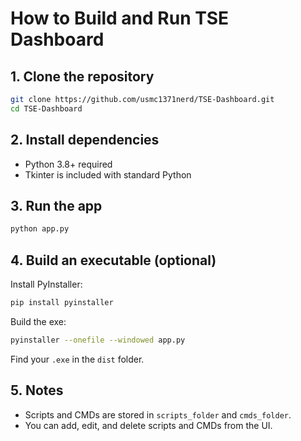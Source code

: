 # How to Build and Run TSE Dashboard

## 1. Clone the repository
```sh
git clone https://github.com/usmc1371nerd/TSE-Dashboard.git
cd TSE-Dashboard
```

## 2. Install dependencies
- Python 3.8+ required
- Tkinter is included with standard Python

## 3. Run the app
```sh
python app.py
```

## 4. Build an executable (optional)
Install PyInstaller:
```sh
pip install pyinstaller
```
Build the exe:
```sh
pyinstaller --onefile --windowed app.py
```
Find your `.exe` in the `dist` folder.

## 5. Notes
- Scripts and CMDs are stored in `scripts_folder` and `cmds_folder`.
- You can add, edit, and delete scripts and CMDs from the UI.